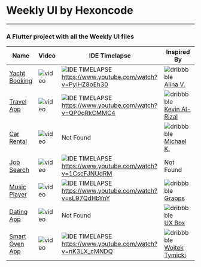 # **Weekly UI by Hexoncode**
---

### A Flutter project with all the Weekly UI files

| Name | Video | IDE Timelapse | Inspired By |
| ----------- | ----------- | ----------- | ----------- |
| [Yacht Booking](https://github.com/hexoncode/weekly_ui/blob/master/lib/yacht_view.dart) | ![video](gifs/week0.gif) | ![IDE TIMELAPSE](https://img.youtube.com/vi/PylHZ8oEh30/0.jpg)https://www.youtube.com/watch?v=PylHZ8oEh30 | ![dribbbble](https://cdn.dribbble.com/users/2306280/screenshots/14866605/media/e5265deeab45f05107ec60b059221afd.png) [Alina V.](https://dribbble.com/aliivver) |
| [Travel App](https://github.com/hexoncode/weekly_ui/blob/master/lib/travel_view.dart) | ![video](gifs/week1.gif) | ![IDE TIMELAPSE](https://img.youtube.com/vi/QP0qRkCMMC4/0.jpg)https://www.youtube.com/watch?v=QP0qRkCMMC4 | ![dribbbble](https://cdn.dribbble.com/users/4320847/screenshots/14975947/media/d588e9aea5a06084388937171ddc8842.jpg) [Kevin Al-Rizal](https://dribbble.com/uiwithvin) |
| [Car Rental](https://github.com/hexoncode/weekly_ui/blob/master/lib/car_rental_view.dart) | ![video](gifs/week2.gif) | Not Found | ![dribbbble](https://cdn.dribbble.com/users/2541411/screenshots/14953357/media/9922dcd30836bbc1f404b11246616aaa.png) [Michael K.](https://dribbble.com/michael_1011) |
| [Job Search](https://github.com/hexoncode/weekly_ui/blob/master/lib/job_search_view.dart) | ![video](gifs/week3.gif) | ![IDE TIMELAPSE](https://img.youtube.com/vi/1CscFJNUdRM/0.jpg)https://www.youtube.com/watch?v=1CscFJNUdRM | Not Found |
| [Music Player](https://github.com/hexoncode/weekly_ui/blob/master/lib/music_player_view.dart) | ![video](gifs/week4.gif) | ![IDE TIMELAPSE](https://img.youtube.com/vi/sL97QdHbYnY/0.jpg)https://www.youtube.com/watch?v=sL97QdHbYnY | ![dribbbble](https://cdn.dribbble.com/users/233888/screenshots/15014902/media/9b2f2b856af34756a7b4c63de1106a61.png) [Grapps](https://dribbble.com/grapps_design) |
| [Dating App](https://github.com/hexoncode/weekly_ui/blob/master/lib/dating_view.dart) | ![video](gifs/week5.gif) | Not Found | ![dribbbble](https://cdn.dribbble.com/users/7219105/screenshots/15238148/media/dcfeff46a1aec455d8a99e7926865569.png) [UX Box](https://dribbble.com/ux_box) |
| [Smart Oven App](https://github.com/hexoncode/weekly_ui/blob/master/lib/oven_view.dart) | ![video](gifs/week6.gif) | ![IDE TIMELAPSE](https://img.youtube.com/vi/nK3LX_cMNDQ/0.jpg)https://www.youtube.com/watch?v=nK3LX_cMNDQ | ![dribbbble](https://i.imgur.com/tnliNff.png) [Wojtek Tymicki](https://dribbble.com/Panweb) |
